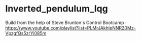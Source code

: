 # Inverted_pendulum_lqg

Build from the help of Steve Brunton's Control Bootcamp :
https://www.youtube.com/playlist?list=PLMrJAkhIeNNR20Mz-VpzgfQs5zrYi085m